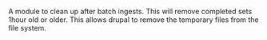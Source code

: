 A module to clean up after batch ingests.  This will remove completed sets 1hour old or older.  This allows drupal to remove the 
temporary files from the file system.